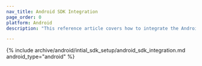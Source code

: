 ```yaml
---
nav_title: Android SDK Integration
page_order: 0
platform: Android
description: "This reference article covers how to integrate the Android SDK into your Android application."

---
```


{% include archive/android/intial_sdk_setup/android_sdk_integration.md android_type="android" %}
